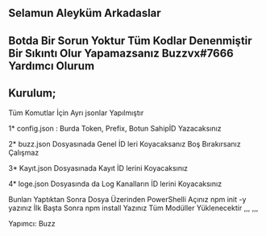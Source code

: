 ## Selamun Aleyküm Arkadaslar

## Botda Bir Sorun Yoktur Tüm Kodlar Denenmiştir Bir Sıkıntı Olur Yapamazsanız Buzzvx#7666 Yardımcı Olurum

## Kurulum;

Tüm Komutlar İçin Ayrı jsonlar Yapılmıştır

1* config.json : Burda Token, Prefix, Botun SahipİD Yazacaksınız

2* buzz.json Dosyasınada Genel İD leri Koyacaksanız Boş Bırakırsanız Çalışmaz

3* Kayıt.json Dosyasınada Kayıt İD lerini Koyacaksınız

4* loge.json Dosyasında da Log Kanalların İD lerini Koyacaksınız

Bunları Yaptıktan Sonra Dosya Üzerinden PowerShelli Açınız npm init -y yazınız İlk Başta Sonra npm install Yazınız Tüm Modüller Yüklenecektir 
,,,
,,,

Yapımcı: Buzz
